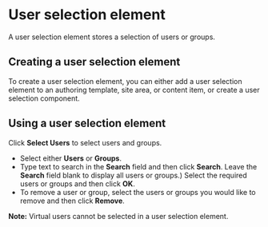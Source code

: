 # User selection element

A user selection element stores a selection of users or groups.

## Creating a user selection element

To create a user selection element, you can either add a user selection element to an authoring template, site area, or content item, or create a user selection component.

## Using a user selection element

Click **Select Users** to select users and groups.

-   Select either **Users** or **Groups**.
-   Type text to search in the **Search** field and then click **Search**. Leave the **Search** field blank to display all users or groups.\) Select the required users or groups and then click **OK**.
-   To remove a user or group, select the users or groups you would like to remove and then click **Remove**.

**Note:** Virtual users cannot be selected in a user selection element.


